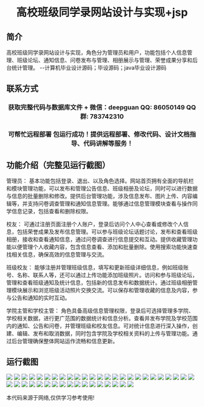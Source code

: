 <p><h1 align="center">高校班级同学录网站设计与实现+jsp</h1></p>

## 简介
高校班级同学录网站设计与实现，角色分为管理员和用户，功能包括个人信息管理、班级论坛、通知信息、问卷发布与管理、相册展示与管理、荣誉成果分享和后台统计管理。    --计算机毕业设计源码；毕设源码；java毕业设计源码


## 联系方式
<p><h3 align="center">获取完整代码与数据库文件 + 微信：deepguan QQ: 86050149 QQ群: 783742310</h3></p>
<p><h3 align="center">可帮忙远程部署 包运行成功！提供远程部署、修改代码、设计文档指导、代码讲解等服务！</h3></p>

## 功能介绍（完整见运行截图）
管理员： 基本功能包括登录、退出、以及角色选择。网站首页拥有全面的导航栏和模块管理功能，可以发布和管理公告信息、班级相册及论坛，同时可以进行数据与信息的批量删除和修改。提供后台管理功能，涉及信息发布、图片上传、内容编辑等，并支持问卷调查管理和通知信息管理。能够通过信息管理模块查看与操作同学信息记录，包括查看和删除权限。

校友： 可通过注册页面注册个人账户，登录后访问个人中心查看或修改个人信息，包括荣誉成果及发布信息管理。可以参与班级论坛话题讨论，发布和查看班级相册，接收和查看通知信息，通过问卷调查进行信息提交和互动。提供收藏管理功能以便管理个人收藏内容，包含信息查看、添加和批量删除。使用搜索功能快速查找相关信息，确保高效的信息管理与交流。

班级校友： 能够注册并管理班级信息，填写和更新班级详细信息，例如班级账号、名称、联系人等，还可以通过上传功能添加班级照片。访问和参与班级论坛，管理和查看班级通知及统计信息，包括新的信息发布和数据统计。通过班级相册管理模块展示和浏览班级活动照片交换交流。可以保存和管理收藏的信息及内容，参与公告和通知的实时互动。

学院主管和学校主管： 角色具备高级信息管理权限，登录后可选择管理多学院、学校相关数据，进行更广范围的数据统计和信息分析。查看并发布学院及学校范围内的通知、公告和问卷，并管理班级和校友信息。可对统计信息进行深入操作，创建、编辑、发布和取消数据，同时包含学院及学校相关资料的上传与管理功能。通过后台管理确保整体网站运作流畅和信息更新。


## 运行截图
![](img/001.jpg)
![](img/002.jpg)
![](img/003.jpg)
![](img/004.jpg)
![](img/005.jpg)
![](img/006.jpg)
![](img/007.jpg)
![](img/008.jpg)
![](img/009.jpg)
![](img/010.jpg)
![](img/011.jpg)
![](img/012.jpg)
![](img/013.jpg)
![](img/014.jpg)
![](img/015.jpg)
![](img/016.jpg)
![](img/017.jpg)
![](img/018.jpg)
![](img/019.jpg)
![](img/020.jpg)
![](img/021.jpg)
![](img/022.jpg)
![](img/023.jpg)
![](img/024.jpg)
![](img/025.jpg)
![](img/026.jpg)
![](img/027.jpg)
![](img/028.jpg)
![](img/029.jpg)
![](img/030.jpg)
![](img/031.jpg)
![](img/032.jpg)
![](img/033.jpg)
![](img/034.jpg)
![](img/035.jpg)
![](img/036.jpg)
![](img/037.jpg)
![](img/038.jpg)
![](img/039.jpg)
![](img/040.jpg)
![](img/041.jpg)
![](img/042.jpg)

<p>本代码来源于网络,仅供学习参考使用!</p>
